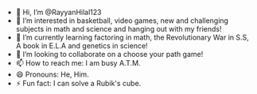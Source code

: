 - 👋 Hi, I’m @RayyanHilal123
- 👀 I’m interested in basketball, video games, new and challenging subjects in math and science and hanging out with my friends!
- 🌱 I’m currently learning factoring in math, the Revolutionary War in S.S, A book in E.L.A and genetics in science!
- 💞️ I’m looking to collaborate on a choose your path game!
- 📫 How to reach me: I am busy A.T.M.
- 😄 Pronouns: He, Him.
- ⚡ Fun fact: I can solve a Rubik's cube.

<!---
RayyanHilal123/RayyanHilal123 is a ✨ special ✨ repository because its `README.md` (this file) appears on your GitHub profile.
You can click the Preview link to take a look at your changes.
--->
